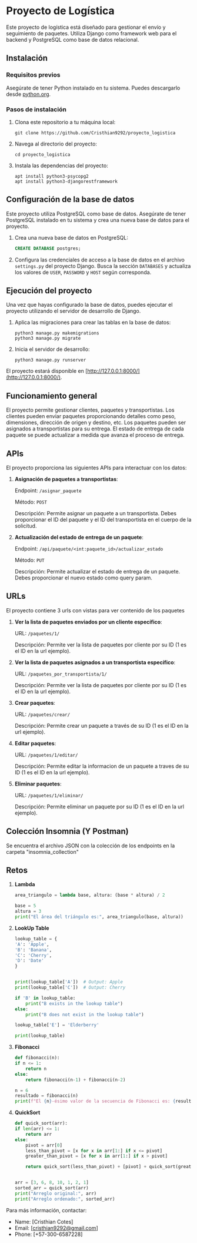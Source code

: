 # Proyecto de Logística

Este proyecto de logística está diseñado para gestionar el envío y seguimiento de paquetes. Utiliza Django como framework web para el backend y PostgreSQL como base de datos relacional.

## Instalación

### Requisitos previos

Asegúrate de tener Python instalado en tu sistema. Puedes descargarlo desde [python.org](https://www.python.org/downloads/).

### Pasos de instalación

1. Clona este repositorio a tu máquina local:

    ```
    git clone https://github.com/Cristhian9292/proyecto_logistica
    ```

2. Navega al directorio del proyecto:

    ```
    cd proyecto_logistica
    ```

3. Instala las dependencias del proyecto:

    ```
    apt install python3-psycopg2
    apt install python3-djangorestframework
    ```

## Configuración de la base de datos

Este proyecto utiliza PostgreSQL como base de datos. Asegúrate de tener PostgreSQL instalado en tu sistema y crea una nueva base de datos para el proyecto.

1. Crea una nueva base de datos en PostgreSQL:

    ```sql
    CREATE DATABASE postgres;
    ```

2. Configura las credenciales de acceso a la base de datos en el archivo `settings.py` del proyecto Django. Busca la sección `DATABASES` y actualiza los valores de `USER`, `PASSWORD` y `HOST` según corresponda.

## Ejecución del proyecto

Una vez que hayas configurado la base de datos, puedes ejecutar el proyecto utilizando el servidor de desarrollo de Django.

1. Aplica las migraciones para crear las tablas en la base de datos:

    ```
    python3 manage.py makemigrations
    python3 manage.py migrate
    ```

2. Inicia el servidor de desarrollo:

    ```
    python3 manage.py runserver
    ```

El proyecto estará disponible en [http://127.0.0.1:8000/](http://127.0.0.1:8000/).

## Funcionamiento general

El proyecto permite gestionar clientes, paquetes y transportistas. Los clientes pueden enviar paquetes proporcionando detalles como peso, dimensiones, dirección de origen y destino, etc. Los paquetes pueden ser asignados a transportistas para su entrega. El estado de entrega de cada paquete se puede actualizar a medida que avanza el proceso de entrega.

## APIs

El proyecto proporciona las siguientes APIs para interactuar con los datos:

1. **Asignación de paquetes a transportistas**:
   
   Endpoint: `/asignar_paquete`
   
   Método: `POST`
   
   Descripción: Permite asignar un paquete a un transportista. Debes proporcionar el ID del paquete y el ID del transportista en el cuerpo de la solicitud.

2. **Actualización del estado de entrega de un paquete**:
   
   Endpoint: `/api/paquete/<int:paquete_id>/actualizar_estado`
   
   Método: `PUT`
   
   Descripción: Permite actualizar el estado de entrega de un paquete. Debes proporcionar el nuevo estado como query param.

## URLs

El proyecto contiene 3 urls con vistas para ver contenido de los paquetes

1. **Ver la lista de paquetes enviados por un cliente específico**:

    URL: `/paquetes/1/`

    Descripción: Permite ver la lista de paquetes por cliente por su ID (1 es el ID en la url ejemplo).

2. **Ver la lista de paquetes asignados a un transportista específico**:

    URL: `/paquetes_por_transportista/1/`

    Descripción: Permite ver la lista de paquetes por cliente por su ID (1 es el ID en la url ejemplo).

3. **Crear paquetes**:

    URL: `/paquetes/crear/`

    Descripción: Permite crear un paquete a través de su ID (1 es el ID en la url ejemplo).

4. **Editar paquetes**:

    URL: `/paquetes/1/editar/`

    Descripción: Permite editar la informacion de un paquete a traves de su ID (1 es el ID en la url ejemplo).

5. **Eliminar paquetes**:

    URL: `/paquetes/1/eliminar/`

    Descripción: Permite eliminar un paquete por su ID (1 es el ID en la url ejemplo).

## Colección Insomnia (Y Postman)

   Se encuentra el archivo JSON con la colección de los endpoints en la carpeta "insomnia_collection"

## Retos

1. **Lambda**
    ```python
    area_triangulo = lambda base, altura: (base * altura) / 2

    base = 5
    altura = 3
    print("El área del triángulo es:", area_triangulo(base, altura))
    ```

2. **LookUp Table**
    ```python
    lookup_table = {
    'A': 'Apple',
    'B': 'Banana',
    'C': 'Cherry',
    'D': 'Date'
    }


    print(lookup_table['A'])  # Output: Apple
    print(lookup_table['C'])  # Output: Cherry

    if 'B' in lookup_table:
        print("B exists in the lookup table") 
    else:
        print("B does not exist in the lookup table")

    lookup_table['E'] = 'Elderberry'

    print(lookup_table)
    ```

3. **Fibonacci**
    ```python
    def fibonacci(n):
    if n <= 1:
        return n
    else:
        return fibonacci(n-1) + fibonacci(n-2)

    n = 6
    resultado = fibonacci(n)
    print(f"El {n}-ésimo valor de la secuencia de Fibonacci es: {resultado}")
    ```

4. **QuickSort**
    ```python
    def quick_sort(arr):
    if len(arr) <= 1:
        return arr
    else:
        pivot = arr[0]
        less_than_pivot = [x for x in arr[1:] if x <= pivot]
        greater_than_pivot = [x for x in arr[1:] if x > pivot]

        return quick_sort(less_than_pivot) + [pivot] + quick_sort(greater_than_pivot)


    arr = [3, 6, 8, 10, 1, 2, 1]
    sorted_arr = quick_sort(arr)
    print("Arreglo original:", arr)
    print("Arreglo ordenado:", sorted_arr)
    ```

Para más información, contactar:

- Name: [Cristhian Cotes]
- Email: [cristhian9292@gmail.com]
- Phone: [+57-300-6587228]
